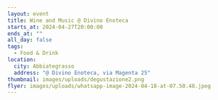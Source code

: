 ```yaml
---
layout: event
title: Wine and Music @ Divino Enoteca
starts_at: 2024-04-27T20:00:00
ends_at: ""
all_day: false
tags:
  - Food & Drink
location:
  city: Abbiategrasso
  address: "@ Divino Enoteca, via Magenta 25"
thumbnail: images/uploads/degustazione2.png
flyer: images/uploads/whatsapp-image-2024-04-18-at-07.50.48.jpeg
---
```

